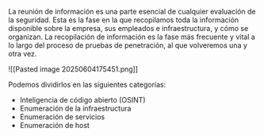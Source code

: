 La reunión de información es una parte esencial de cualquier evaluación de la seguridad. Esta es la fase en la que recopilamos toda la información disponible sobre la empresa, sus empleados e infraestructura, y cómo se organizan. La recopilación de información es la fase más frecuente y vital a lo largo del proceso de pruebas de penetración, al que volveremos una y otra vez.

![[Pasted image 20250604175451.png]]

Podemos dividirlos en las siguientes categorías:

- Inteligencia de código abierto (OSINT)
- Enumeración de la infraestructura
- Enumeración de servicios
- Enumeración de host

